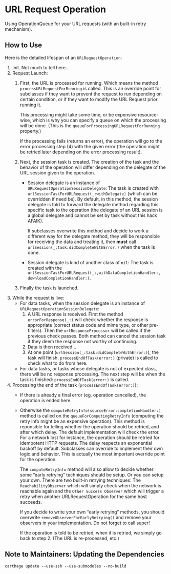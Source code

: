 # URL Request Operation
Using OperationQueue for your URL requests (with an built-in retry mechanism).

## How to Use
Here is the detailed lifespan of an `URLRequestOperation`:
1. Init. Not much to tell here…
2. Request Launch:
   1. First, the URL is processed for running. Which means the method
      `processURLRequestForRunning` is called. This is an override point for
		subclasses if they want to prevent the request to run depending on certain
      condition, or if they want to modify the URL Request prior running it.
      
      This processing might take some time, or be expensive resource-wise, which
      is why you can specify a queue on which the processing will be done. (This
      is the `queueForProcessingURLRequestForRunning` property.)
      
      If the processing fails (returns an error), the operation will go to the
      error processing step (4) with the given error (the operation might be
      retried later depending on the error processing result).
   2. Next, the session task is created. The creation of the task and the
      behavior of the operation will differ depending on the delegate of the URL
      session given to the operation.
      - Session delegate is an instance of `URLRequestOperationSessionDelegate`:
        The task is created with `urlSessionTaskForURLRequest(_:withDelegate)`
        (which can be overridden if need be). By default, in this method, the
        session delegate is told to forward the delegate method regarding this
        specific task to the operation (the delegate of an URL session is a
        global delegate and cannot be set by task without this hack AFAIK).

        If subclasses overwrite this method and decide to work a different way
        for the delegate method, they will be responsible for receiving the data
        and treating it, then **must** call
        `urlSession(_:task:didCompleteWithError:)` when the task is done.
      - Session delegate is kind of another class of `nil`: The task is created
        with the `urlSessionTaskForURLRequest(_:,withDataCompletionHandler:,
        downloadCompletionHandler:)`.
   3. Finally the task is launched.
3. While the request is live:
   - For data tasks, when the session delegate is an instance of
     `URLRequestOperationSessionDelegate`:
     1. A URL response is received. First the method `errorForResponse(_:)` will
        check whether the response is appropriate (correct status code and mime
        type, or other pre-filters). Then the `urlResponseProcessor` will be
        called if the previous check passes. Both method can cancel the session
        task if they deem the response not worthy of continuing.
     2. Data is then received…
     3. At one point (`urlSession(_:task:didCompleteWithError:)`), the task will
        finish. `processEndOfTask(error:)` (private) is called to check what to
        do from here.
   - For data tasks, or tasks whose delegate is not of expected class, there
     will be no response processing. The next step will be when the task is
     finished: `processEndOfTask(error:)` is called.
4. Processing the end of the task (`processEndOfTask(error:)`):
   - If there is already a final error (eg. operation cancelled), the operation
     is ended here.
   - Otherwise the `computeRetryInfo(sourceError:completionHandler:)` method is
     called on the `queueForComputingRetryInfo` (computing the retry info might
     be an expensive operation). This method is reponsible for telling whether
     the operation should be retried, and after which delay. The default
     implementation will check the error. For a network lost for instance, the
     operation should be retried for idempotent HTTP requests. The delay
     respects an exponential backoff by default. Subclasses can override to
     implement their own logic and behavior.
     This is actually the most important override point for the operation.
     
     The `computeRetryInfo` method will also allow to decide whether some “early
     retrying” techniques should be setup. Or you can setup your own. There are
     two built-in retrying techniques: The `ReachabilityObserver` which will
     simply check when the network is reachable again and the `Other Success
     Observer` which will trigger a retry when another URLRequestOperation for
     the same host succeeds.
     
     If you decide to write your own “early retrying” methods, you should
     overwrite `removeObserverForEarlyRetrying()` and remove your observers in
     your implementation. Do not forget to call super!
     
     If the operation is told to be retried, when it is retried, we simply go
     back to step 2. (The URL is re-processed, etc.)

## Note to Maintainers: Updating the Dependencies
```
carthage update --use-ssh --use-submodules --no-build
```
